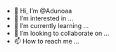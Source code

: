 - 👋 Hi, I’m @Adunoaa
- 👀 I’m interested in ...
- 🌱 I’m currently learning ...
- 💞️ I’m looking to collaborate on ...
- 📫 How to reach me ...

<!---
Adunoaa/Adunoaa is a ✨ special ✨ repository because its `README.md` (this file) appears on your GitHub profile.
You can click the Preview link to take a look at your changes.
--->

